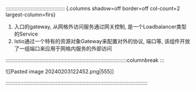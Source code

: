 :::::::::::::::::::::::::::::::::::::::: {.columns shadow=off border=off col-count=2 largest-column=firs}

1. 入口的gateway, 从网格外访问服务通过网关控制, 是一个Loadbalancer类型的Service
2. Istio通过一个特有的资源对象Gateway来配置对外的协议, 端口等, 该组件开放了一组端口来应用于网格内服务的外部访问

::::::::::::::::::::::::::::::::::::::::::::::::::::::::::::::::::::::::::::::::::columnbreak
:::

![[Pasted image 20240203122452.png|555]]

::::::::::::::::::::::::::::::::::::::::::::::::::::::::::::::::::::::::::::::::::::::::::::::::